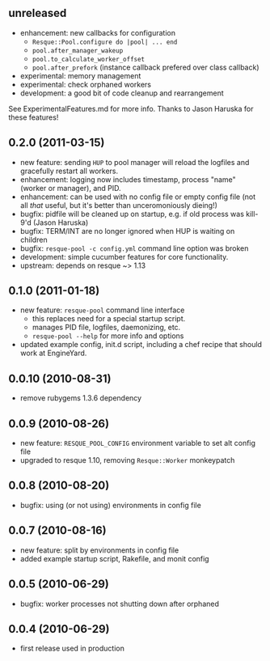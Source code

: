 ## unreleased

* enhancement: new callbacks for configuration
  * `Resque::Pool.configure do |pool| ... end`
  * `pool.after_manager_wakeup`
  * `pool.to_calculate_worker_offset`
  * `pool.after_prefork` (instance callback prefered over class callback)
* experimental: memory management
* experimental: check orphaned workers
* development: a good bit of code cleanup and rearrangement

See ExperimentalFeatures.md for more info.  Thanks to Jason Haruska for these
features!

## 0.2.0 (2011-03-15)

* new feature: sending `HUP` to pool manager will reload the logfiles and
  gracefully restart all workers.
* enhancement: logging now includes timestamp, process "name" (worker or
  manager), and PID.
* enhancement: can be used with no config file or empty config file (not all
  *that* useful, but it's better than unceromoniously dieing!)
* bugfix: pidfile will be cleaned up on startup, e.g. if old process was
  kill-9'd (Jason Haruska)
* bugfix: TERM/INT are no longer ignored when HUP is waiting on children
* bugfix: `resque-pool -c config.yml` command line option was broken
* development: simple cucumber features for core functionality.
* upstream: depends on resque ~> 1.13

## 0.1.0 (2011-01-18)

* new feature: `resque-pool` command line interface
  * this replaces need for a special startup script.
  * manages PID file, logfiles, daemonizing, etc.
  * `resque-pool --help` for more info and options
* updated example config, init.d script, including a chef recipe that should
  work at EngineYard.

## 0.0.10 (2010-08-31)

* remove rubygems 1.3.6 dependency

## 0.0.9 (2010-08-26)

* new feature: `RESQUE_POOL_CONFIG` environment variable to set alt config file
* upgraded to resque 1.10, removing `Resque::Worker` monkeypatch

## 0.0.8 (2010-08-20)

* bugfix: using (or not using) environments in config file

## 0.0.7 (2010-08-16)

* new feature: split by environments in config file
* added example startup script, Rakefile, and monit config

## 0.0.5 (2010-06-29)

* bugfix: worker processes not shutting down after orphaned

## 0.0.4 (2010-06-29)

* first release used in production

